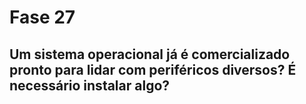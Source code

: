 # Fase 27

## Um sistema operacional já é comercializado pronto para lidar com periféricos diversos? É necessário instalar algo?
